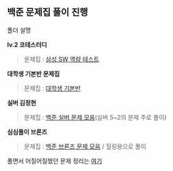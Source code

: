 ## 백준 문제집 풀이 진행

폴더 설명

**lv.2 코테스터디**

  >문제집 : [삼성 SW 역량 테스트](https://www.acmicpc.net/workbook/view/1152)

**대학생 기본반 문제집**

  >문제집 : [대학생 기본반](https://www.acmicpc.net/workbook/view/2047)

**실버 김정현**
  
  >문제집 : [백준 실버 문제 모음](https://www.acmicpc.net/problemset?sort=no_asc&tier=6%2C7%2C8%2C9)(실버 5~2의 문제 주로 풀이)

**심심풀이 브론즈**
  
  >문제집 : [백준 브론즈 문제 모음](https://www.acmicpc.net/problemset?sort=no_asc&tier=1%2C2%2C3%2C4%2C5) / 힐링용으로 풀이


풀면서 어질어질했던 문제 정리는 [여기](https://velog.io/@j_hyuny_6/series/cotestudy)
